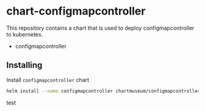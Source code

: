 # chart-configmapcontroller

This repository contains a chart that is used to deploy configmapcontroller to kubernetes.

- configmapcontroller

## Installing

Install `configmapcontroller` chart

```bash
helm install --name configmapcontroller chartmuseum/configmapcontroller --namespace <namespace-name>
```
test